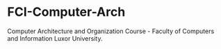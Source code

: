 # FCI-Computer-Arch
Computer Architecture and Organization Course - Faculty of Computers and Information Luxor University.
